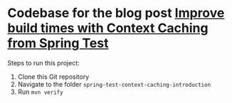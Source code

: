 # Codebase for the blog post [Improve build times with Context Caching from Spring Test](https://rieckpil.de/improve-build-times-with-context-caching-from-spring-test/)

Steps to run this project:

1. Clone this Git repository
2. Navigate to the folder `spring-test-context-caching-introduction`
3. Run `mvn verify`
